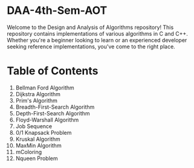 # DAA-4th-Sem-AOT
Welcome to the Design and Analysis of Algorithms repository! This repository contains implementations of various algorithms in C and C++. Whether you're a beginner looking to learn or an experienced developer seeking reference implementations, you've come to the right place.
# Table of Contents
1.	Bellman Ford Algorithm
2.	Dijkstra Algorithm
3.	Prim's Algorithm
4.	Breadth-First-Search Algorithm
5.	Depth-First-Search Algorithm
6.	Floyd-Warshall Algorithm
7.	Job Sequence
8.	0/1 Knapsack Problem
9.	Kruskal Algorithm
10.	MaxMin Algorithm
11.	mColoring
12.	Nqueen Problem
